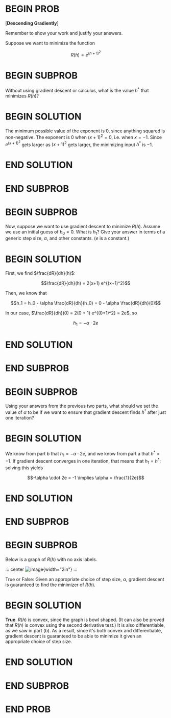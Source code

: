 # BEGIN PROB

\[**Descending Gradiently**\]

Remember to show your work and justify your answers.

Suppose we want to minimize the function

$$R(h) = e^{(h + 1)^2}$$

# BEGIN SUBPROB

Without using gradient descent or calculus, what is the
value $h^*$ that minimizes $R(h)$?

# BEGIN SOLUTION

The minimum possible value of the exponent is $0$, since anything
squared is non-negative. The exponent is 0 when $(x+1)^2 = 0$, i.e. when
$x = -1$. Since $e^{(x+1)^2}$ gets larger as $(x+1)^2$ gets larger, the
minimizing input $h^*$ is $-1$.

# END SOLUTION

# END SUBPROB

# BEGIN SUBPROB

Now, suppose we want to use gradient descent to minimize
$R(h)$. Assume we use an initial guess of $h_0 = 0$. What is $h_1$? Give
your answer in terms of a generic step size, $\alpha$, and other
constants. ($e$ is a constant.)

# BEGIN SOLUTION

First, we find $\frac{dR}{dh}(h)$:

$$\frac{dR}{dh}(h) = 2(x+1) e^{(x+1)^2}$$

Then, we know that

$$h_1 = h_0 - \alpha \frac{dR}{dh}(h_0) = 0 - \alpha \frac{dR}{dh}(0)$$

In our case, $\frac{dR}{dh}(0) = 2(0 + 1) e^{(0+1)^2} = 2e$, so

$$h_1 = -\alpha \cdot 2e$$

# END SOLUTION

# END SUBPROB

# BEGIN SUBPROB

Using your answers from the previous two parts, what
should we set the value of $\alpha$ to be if we want to ensure that
gradient descent finds $h^*$ after just one iteration?

# BEGIN SOLUTION

We know from part b that $h_1 = -\alpha \cdot 2e$, and we know from part
a that $h^* = -1$. If gradient descent converges in one iteration, that
means that $h_1 = h^*$; solving this yields

$$-\alpha \cdot 2e = -1 \implies \alpha = \frac{1}{2e}$$

# END SOLUTION

# END SUBPROB

# BEGIN SUBPROB

Below is a graph of $R(h)$ with no axis labels.

::: center
![image](pics/midterm/grad-desc.png){width="2in"}
:::

True or False: Given an appropriate choice of step size, $\alpha$,
gradient descent is guaranteed to find the minimizer of $R(h)$.

# BEGIN SOLUTION

**True**. $R(h)$ is convex, since the graph is bowl shaped. (It can also
be proved that $R(h)$ is convex using the second derivative test.) It is
also differentiable, as we saw in part (b). As a result, since it's both
convex and differentiable, gradient descent is guaranteed to be able to
minimize it given an appropriate choice of step size.

# END SOLUTION

# END SUBPROB

# END PROB